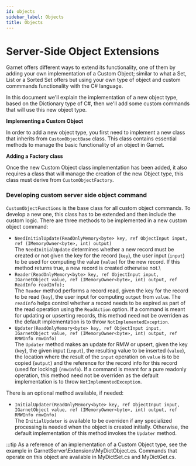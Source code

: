 ```yaml
---
id: objects
sidebar_label: Objects
title: Objects
---
```


# Server-Side Object Extensions

Garnet offers different ways to extend its functionality, one of them by adding your own implementation of a Custom Object; similar to what a Set, List or a Sorted Set offers but using your own type of object and custom commmands functionality with the C# language.

In this document we'll explain the implementation of a new object type, based on the Dictionary type of C#, then we'll add some custom commands that will use this new object type.


**Implementing a Custom Object**

In order to add a new object type, you first need to implement a new class that inherits from `CustomObjectBase` class. This class contains essential methods to manage the basic functionality of an object in Garnet. 

**Adding a Factory class**

Once the new Custom Object class implementation has been added, it also requires a class that will manage the creation of the new Object type, this class must derive from `CustomObjectFactory`.

### Developing custom server side object command

`CustomObjectFunctions` is the base class for all custom object commands. To develop a new one, this class has to be extended and then include the custom logic. There are three  methods to be implemented in a new custom object command:

- `NeedInitialUpdate(ReadOnlyMemory<byte> key, ref ObjectInput input, ref (IMemoryOwner<byte>, int) output)`\
    The `NeedInitialUpdate` determines whether a new record must be created or not given the key for the record (`key`), the user input (`input`) to be used for computing the value (`value`) for the new record. If this method returns true, a new record is created otherwise not.\
- `Reader(ReadOnlyMemory<byte> key, ref ObjectInput input, IGarnetObject value, ref (IMemoryOwner<byte>, int) output, ref ReadInfo readInfo);`\
    The `Reader` method performs a record read, given the key for the record to be read (`key`), the user input for computing `output` from `value`. The `readInfo` helps control whether a record needs to be expired as part of the read operation using the `ReadAction` option. If a command is meant for updating or upserting records, this method need not be overriden as the default implementation is to throw `NotImplementedException`.
- `Updater(ReadOnlyMemory<byte> key, ref ObjectInput input, IGarnetObject value, ref (IMemoryOwner<byte>, int) output, ref RMWInfo rmwInfo)`\
    The `Updater` method makes an update for RMW or upsert, given the key (`key`), the given input (`input`), the resulting value to be inserted (`value`), the location where the result of the `input` operation on `value` is to be copied (`output`) and the reference for the record info for this record (used for locking) (`rmwInfo`). If a command is meant for a pure readonly operation, this method need not be overriden as the default implementation is to throw `NotImplementedException`.

There is an optional method available, if needed:
- `InitialUpdater(ReadOnlyMemory<byte> key, ref ObjectInput input, IGarnetObject value, ref (IMemoryOwner<byte>, int) output, ref RMWInfo rmwInfo)`\
    The `InitialUpdater` is available to be overriden if any specialized processing is needed when the object is created initially. Otherwise, the default implementation of this method invokes the `Updater` method.

:::tip 
As a reference of an implementation of a Custom Object type, see the example in GarnetServer\Extensions\MyDictObject.cs. Commands that operate on this object are available in MyDictSet.cs and MyDictGet.cs.
